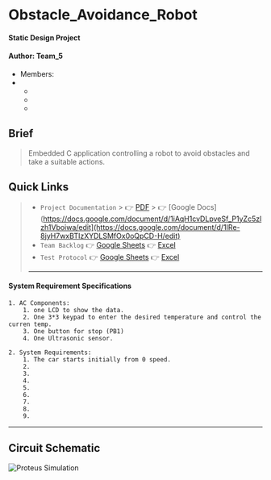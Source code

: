 # Obstacle_Avoidance_Robot
#### Static Design Project
#### Author: Team_5 
-  Members:
  - 
    -
    -
    -

## Brief
> Embedded C application controlling a robot to avoid obstacles and take a suitable actions.
## Quick Links
> - `Project Documentation`
    >     👉 [PDF]()
    >     👉 [Google Docs](https://docs.google.com/document/d/1iAqH1cvDLpveSf_P1yZc5zlzh1Vboiwa/edit](https://docs.google.com/document/d/1IRe-8jyH7wxBTIzXYDLSMfOx0oQpCD-H/edit)
> - `Team Backlog` 👉 [Google Sheets]() 👉 [Excel](https://docs.google.com/spreadsheets/d/1XW7B8uJXqhWbA-ssNdg-yLGVKJ6-zs-nqy5UxN3s-8I/edit#gid=0)
> - `Test Protocol` 👉 [Google Sheets]() 👉 [Excel ](https://docs.google.com/spreadsheets/d/1XW7B8uJXqhWbA-ssNdg-yLGVKJ6-zs-nqy5UxN3s-8I/edit#gid=742696996)
> - ---






#### System Requirement Specifications
    1. AC Components:
        1. one LCD to show the data.
        2. One 3*3 keypad to enter the desired temperature and control the curren temp.
        3. One button for stop (PB1)
        4. One Ultrasonic sensor.
    
    2. System Requirements:
        1. The car starts initially from 0 speed.
        2. 
        3. 
        4. 
        5. 
        6. 
        7. 
        8. 
        9. 

---------

## Circuit Schematic
![Proteus Simulation](https://github.com/sherifkhadr/SPRINTS_Obstacle_Car_Avoidance/assets/60091384/c9fdff62-2666-4dff-b9b9-d028ab184020)


